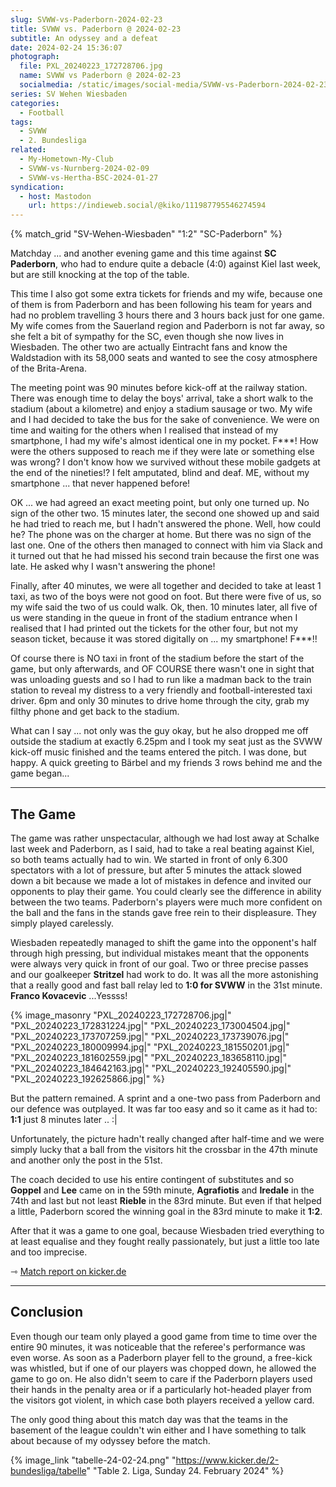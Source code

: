```yaml
---
slug: SVWW-vs-Paderborn-2024-02-23
title: SVWW vs. Paderborn @ 2024-02-23
subtitle: An odyssey and a defeat
date: 2024-02-24 15:36:07
photograph:
  file: PXL_20240223_172728706.jpg
  name: SVWW vs Paderborn @ 2024-02-23
  socialmedia: /static/images/social-media/SVWW-vs-Paderborn-2024-02-23.png
series: SV Wehen Wiesbaden
categories:
  - Football
tags:
  - SVWW
  - 2. Bundesliga
related:
  - My-Hometown-My-Club
  - SVWW-vs-Nurnberg-2024-02-09
  - SVWW-vs-Hertha-BSC-2024-01-27
syndication:
  - host: Mastodon
    url: https://indieweb.social/@kiko/111987795546274594
---
```


{% match_grid "SV-Wehen-Wiesbaden" "1:2" "SC-Paderborn" %}

Matchday ... and another evening game and this time against **SC Paderborn**, who had to endure quite a debacle (4:0) against Kiel last week, but are still knocking at the top of the table. 

This time I also got some extra tickets for friends and my wife, because one of them is from Paderborn and has been following his team for years and had no problem travelling 3 hours there and 3 hours back just for one game. My wife comes from the Sauerland region and Paderborn is not far away, so she felt a bit of sympathy for the SC, even though she now lives in Wiesbaden. The other two are actually Eintracht fans and know the Waldstadion with its 58,000 seats and wanted to see the cosy atmosphere of the Brita-Arena.

The meeting point was 90 minutes before kick-off at the railway station. There was enough time to delay the boys' arrival, take a short walk to the stadium (about a kilometre) and enjoy a stadium sausage or two. My wife and I had decided to take the bus for the sake of convenience. We were on time and waiting for the others when I realised that instead of my smartphone, I had my wife's almost identical one in my pocket. F***! How were the others supposed to reach me if they were late or something else was wrong? I don't know how we survived without these mobile gadgets at the end of the nineties!? I felt amputated, blind and deaf. ME, without my smartphone ... that never happened before!

<!-- more -->

OK ... we had agreed an exact meeting point, but only one turned up. No sign of the other two. 15 minutes later, the second one showed up and said he had tried to reach me, but I hadn't answered the phone. Well, how could he? The phone was on the charger at home. But there was no sign of the last one. One of the others then managed to connect with him via Slack and it turned out that he had missed his second train because the first one was late. He asked why I wasn't answering the phone! 

Finally, after 40 minutes, we were all together and decided to take at least 1 taxi, as two of the boys were not good on foot. But there were five of us, so my wife said the two of us could walk. Ok, then. 10 minutes later, all five of us were standing in the queue in front of the stadium entrance when I realised that I had printed out the tickets for the other four, but not my season ticket, because it was stored digitally on ... my smartphone! F***!!

Of course there is NO taxi in front of the stadium before the start of the game, but only afterwards, and OF COURSE there wasn't one in sight that was unloading guests and so I had to run like a madman back to the train station to reveal my distress to a very friendly and football-interested taxi driver. 6pm and only 30 minutes to drive home through the city, grab my filthy phone and get back to the stadium.

What can I say ... not only was the guy okay, but he also dropped me off outside the stadium at exactly 6.25pm and I took my seat just as the SVWW kick-off music finished and the teams entered the pitch. I was done, but happy. A quick greeting to Bärbel and my friends 3 rows behind me and the game began... 

---

## The Game

The game was rather unspectacular, although we had lost away at Schalke last week and Paderborn, as I said, had to take a real beating against Kiel, so both teams actually had to win. We started in front of only 6.300 spectators with a lot of pressure, but after 5 minutes the attack slowed down a bit because we made a lot of mistakes in defence and invited our opponents to play their game. You could clearly see the difference in ability between the two teams. Paderborn's players were much more confident on the ball and the fans in the stands gave free rein to their displeasure. They simply played carelessly.

Wiesbaden repeatedly managed to shift the game into the opponent's half through high pressing, but individual mistakes meant that the opponents were always very quick in front of our goal. Two or three precise passes and our goalkeeper **Stritzel** had work to do. It was all the more astonishing that a really good and fast ball relay led to **1:0 for SVWW** in the 31st minute. **Franco Kovacevic** ...Yessss!

{% image_masonry
  "PXL_20240223_172728706.jpg|"
  "PXL_20240223_172831224.jpg|"
  "PXL_20240223_173004504.jpg|"
  "PXL_20240223_173707259.jpg|"
  "PXL_20240223_173739076.jpg|"
  "PXL_20240223_180009994.jpg|"
  "PXL_20240223_181550201.jpg|"
  "PXL_20240223_181602559.jpg|"
  "PXL_20240223_183658110.jpg|"
  "PXL_20240223_184642163.jpg|"
  "PXL_20240223_192405590.jpg|"
  "PXL_20240223_192625866.jpg|"
%}

But the pattern remained. A sprint and a one-two pass from Paderborn and our defence was outplayed. It was far too easy and so it came as it had to: **1:1** just 8 minutes later .. :|

Unfortunately, the picture hadn't really changed after half-time and we were simply lucky that a ball from the visitors hit the crossbar in the 47th minute and another only the post in the 51st.

The coach decided to use his entire contingent of substitutes and so **Goppel** and **Lee** came on in the 59th minute, **Agrafiotis** and **Iredale** in the 74th and last but not least **Rieble** in the 83rd minute. But even if that helped a little, Paderborn scored the winning goal in the 83rd minute to make it **1:2**.

After that it was a game to one goal, because Wiesbaden tried everything to at least equalise and they fought really passionately, but just a little too late and too imprecise.

&#x21FE;&nbsp;[Match report on kicker.de](https://www.kicker.de/wiesbaden-gegen-paderborn-2024-bundesliga-4861867/spielbericht)

---

## Conclusion

Even though our team only played a good game from time to time over the entire 90 minutes, it was noticeable that the referee's performance was even worse. As soon as a Paderborn player fell to the ground, a free-kick was whistled, but if one of our players was chopped down, he allowed the game to go on. He also didn't seem to care if the Paderborn players used their hands in the penalty area or if a particularly hot-headed player from the visitors got violent, in which case both players received a yellow card.

The only good thing about this match day was that the teams in the basement of the league couldn't win either and I have something to talk about because of my odyssey before the match.

{% image_link "tabelle-24-02-24.png" "https://www.kicker.de/2-bundesliga/tabelle" "Table 2. Liga, Sunday 24. February 2024" %}
